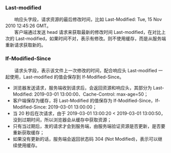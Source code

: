 ### Last-modified
　　响应头字段，请求资源的最后修改时间，比如 Last-Modified: Tue, 15 Nov 2010 12:45:26 GMT。<br />
　　客户端通过发送 head 请求来获取最新的修改时间 Last-modified，在对比上次的 Last-modified，如果时间不对，表示有修改。则不使用缓存，而是从服务端重新请求获取新的。

### If-Modified-Since
　　请求头字段，表示该文件上一次修改的时间，配合响应头 Last-modified 一起使用，Last-modified 的值会保存到 If-Modified-Since。

- 浏览器发送请求，服务端收到请求后，会返回资源和响应头，其部分为 Last-Modified: 2019-03-01 13:00:00、Cache-Control: max-age=50；
- 客户端保存为缓存，将 Last-Modified 的值保存为 If-Modified-Since，If-Modified-Since: 2019-03-01 13:00:00；
- 当 20 秒后在次请求，由于 2019-03-01 13:00:20 < 2019-03-01 13:00:50，没到过期时间，所以浏览器会从缓存中获取资源；
- 只有当过期后，发的请求才会到服务端，由服务端验证资源是否更新，是否要重新获取缓存；
- 如果没有更新的话，服务端会返回状态码 304 (Not Modified)，表示可以继续使用缓存。